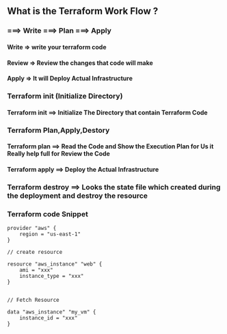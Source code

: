 ## What is the Terraform Work Flow ?

### ===> Write ===> Plan ===> Apply

#### Write => write your terraform code

#### Review => Review the changes that code will make

#### Apply => It will Deploy Actual Infrastructure

### Terraform init (Initialize Directory)

#### Terraform init ==> Initialize The Directory that contain Terraform Code

### Terraform Plan,Apply,Destory

#### Terraform plan ==> Read the Code and Show the Execution Plan for Us it Really help full for Review the Code

#### Terraform apply ==> Deploy the Actual Infrastructure

### Terraform destroy ==> Looks the state file which created during the deployment and destroy the resource

### Terraform code Snippet

```
provider "aws" {
    region = "us-east-1"
}

// create resource

resource "aws_instance" "web" {
    ami = "xxx"
    instance_type = "xxx"
}


// Fetch Resource

data "aws_instance" "my_vm" {
    instance_id = "xxx"
}
```
